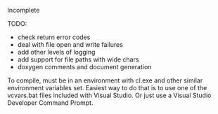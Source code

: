 Incomplete

TODO: 
 - check return error codes
 - deal with file open and write failures
 - add other levels of logging
 - add support for file paths with wide chars
 - doxygen comments and document generation

To compile, must be in an environment with cl.exe and other similar environment variables set.
Easiest way to do that is to use one of the vcvars.bat files included with Visual Studio. Or just use a Visual Studio Developer Command Prompt.
